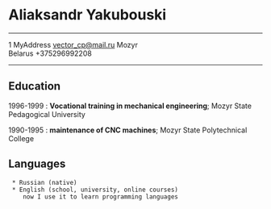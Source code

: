 Aliaksandr Yakubouski
============

-------------------     ----------------------------
1 MyAddress                        vector_cp@mail.ru
Mozyr                              
Belarus                                 +375296992208
-------------------     ----------------------------

Education
---------

1996-1999 
:   **Vocational training in mechanical engineering**; Mozyr State Pedagogical University



1990-1995
:   **maintenance of CNC machines**; Mozyr State Polytechnical College

Languages
---------

     * Russian (native)
     * English (school, university, online courses)
        now I use it to learn programming languages
    